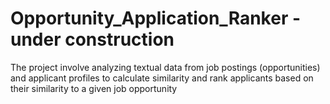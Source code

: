# Opportunity_Application_Ranker - under construction
The project  involve analyzing textual data from job postings (opportunities) and applicant profiles to calculate similarity and rank applicants based on their similarity to a given job opportunity
